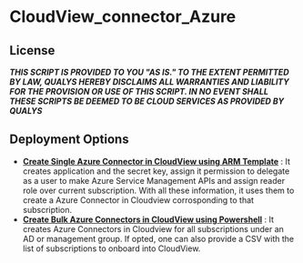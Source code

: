 # CloudView_connector_Azure

## License
_**THIS SCRIPT IS PROVIDED TO YOU "AS IS."  TO THE EXTENT PERMITTED BY LAW, QUALYS HEREBY DISCLAIMS ALL WARRANTIES AND LIABILITY FOR THE PROVISION OR USE OF THIS SCRIPT.  IN NO EVENT SHALL THESE SCRIPTS BE DEEMED TO BE CLOUD SERVICES AS PROVIDED BY QUALYS**_

## Deployment Options
* [**Create Single Azure Connector in CloudView using ARM Template**](/Template) : It creates application and the secret key, assign it permission to delegate as a user to make Azure Service Management APIs and assign reader role over current subscription. With all these information, it uses them to create a Azure Connector in Cloudview corrosponding to that subscription.
* [**Create Bulk Azure Connectors in CloudView using Powershell**](/Powershell) : It creates Azure Connectors in Cloudview for all subscriptions under an AD or management group. If opted, one can also provide a CSV with the list of subscriptions to onboard into CloudView.
